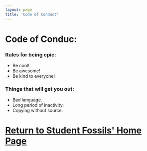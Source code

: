 ```yaml
---
layout: page
title: 'Code of Conduct'
---
```


# Code of Conduc:

### Rules for being epic:

- Be cool!
- Be awesome!
- Be kind to everyone!

### Things that will get you out:
- Bad language.
- Long period of inactivity.
- Copying without source.

# [Return to Student Fossils' Home Page](https://student-fossils.netlify.app/)
